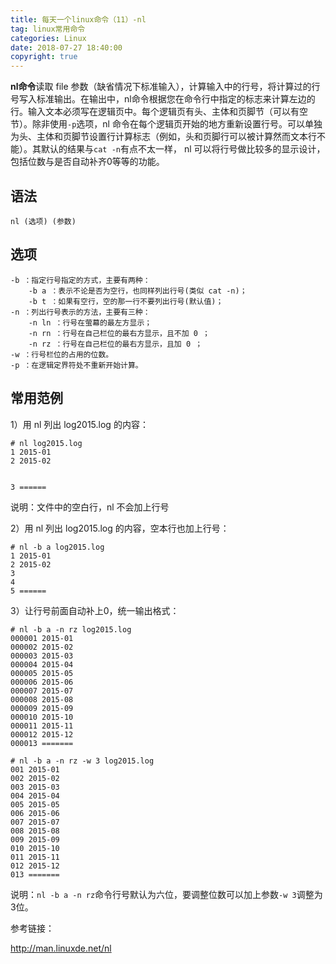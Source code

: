 ```yaml
---
title: 每天一个linux命令（11）-nl
tag: linux常用命令
categories: Linux
date: 2018-07-27 18:40:00
copyright: true
---
```


**nl命令**读取 file 参数（缺省情况下标准输入），计算输入中的行号，将计算过的行号写入标准输出。在输出中，nl命令根据您在命令行中指定的标志来计算左边的行。输入文本必须写在逻辑页中。每个逻辑页有头、主体和页脚节（可以有空节）。除非使用`-p`选项，nl 命令在每个逻辑页开始的地方重新设置行号。可以单独为头、主体和页脚节设置行计算标志（例如，头和页脚行可以被计算然而文本行不能）。其默认的结果与`cat -n`有点不太一样， nl 可以将行号做比较多的显示设计，包括位数与是否自动补齐0等等的功能。

<!--more-->

## 语法

`nl (选项) (参数)`

## 选项

```
-b ：指定行号指定的方式，主要有两种：
    -b a ：表示不论是否为空行，也同样列出行号(类似 cat -n)；
    -b t ：如果有空行，空的那一行不要列出行号(默认值)；
-n ：列出行号表示的方法，主要有三种：
    -n ln ：行号在萤幕的最左方显示；
    -n rn ：行号在自己栏位的最右方显示，且不加 0 ；
    -n rz ：行号在自己栏位的最右方显示，且加 0 ；
-w ：行号栏位的占用的位数。
-p ：在逻辑定界符处不重新开始计算。
```

## 常用范例

1）用 nl 列出 log2015.log 的内容：

```
# nl log2015.log
1 2015-01
2 2015-02


3 ======
```

说明：文件中的空白行，nl 不会加上行号

2）用 nl 列出 log2015.log 的内容，空本行也加上行号：

```
# nl -b a log2015.log
1 2015-01
2 2015-02
3
4
5 ======
```

3）让行号前面自动补上0，统一输出格式：

```
# nl -b a -n rz log2015.log
000001 2015-01
000002 2015-02
000003 2015-03
000004 2015-04
000005 2015-05
000006 2015-06
000007 2015-07
000008 2015-08
000009 2015-09
000010 2015-10
000011 2015-11
000012 2015-12
000013 =======

# nl -b a -n rz -w 3 log2015.log
001 2015-01
002 2015-02
003 2015-03
004 2015-04
005 2015-05
006 2015-06
007 2015-07
008 2015-08
009 2015-09
010 2015-10
011 2015-11
012 2015-12
013 =======
```

说明：`nl -b a -n rz`命令行号默认为六位，要调整位数可以加上参数`-w 3`调整为3位。



参考链接：

http://man.linuxde.net/nl